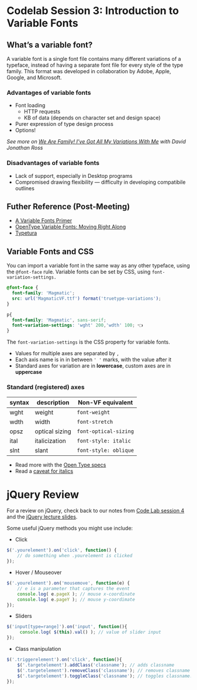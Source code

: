 # Codelab Session 3: Introduction to Variable Fonts


## What’s a variable font?
A variable font is a single font file contains many different variations of a typeface, instead of having a separate font file for every style of the type family. This format was developed in collaboration by Adobe, Apple, Google, and Microsoft.

### Advantages of variable fonts
- Font loading
	- HTTP requests
	- KB of data (depends on character set and design space)
- Purer expression of type design process
- Options!

*See more on [We Are Family! I’ve Got All My Variations With Me](https://vimeo.com/251494096) with David Jonathan Ross*

### Disadvantages of variable fonts
- Lack of support, especially in Desktop programs
- Compromised drawing flexibility — difficulty in developing compatibile outlines

## Futher Reference (Post-Meeting) 
- [A Variable Fonts Primer](https://variablefonts.io/)
- [OpenType Variable Fonts: Moving Right Along](https://www.typenetwork.com/brochure/opentype-variable-fonts-moving-right-along/)
- [Typetura](https://typetura.scottkellum.com/typetura-js)

## Variable Fonts and CSS
You can import a variable font in the same way as any other typeface, using the `@font-face` rule.
Variable fonts can be set by CSS, using `font-variation-settings.`

```css
@font-face {
  font-family: 'Magmatic';
  src: url('MagmaticVF.ttf') format('truetype-variations');
}

p{
  font-family: 'Magmatic', sans-serif;
  font-variation-settings: 'wght' 200,'wdth' 100; 👈
}
```

The `font-variation-settings` is the CSS property for variable fonts. 
- Values for multiple axes are separated by `,`
- Each axis name is in in between `' '` marks, with the value after it
- Standard axes for variation are in **lowercase**, custom axes are in **uppercase**

### Standard (registered) axes
|syntax| description | Non-VF equivalent 
|---|---| ---
|wght| weight | `font-weight` 
|wdth| width | `font-stretch`
|opsz| optical sizing | `font-optical-sizing`
|ital| italicization | `font-style: italic` 
|slnt| slant | `font-style: oblique` 

- Read more with the [Open Type specs](https://docs.microsoft.com/en-us/typography/opentype/spec/dvaraxisreg)
- Read a [caveat for italics](https://rwt.io/typography-tips/getting-bent-current-state-italics-variable-font-support)

# jQuery Review

For a review on jQuery, check back to our notes from [Code Lab session 4](https://github.com/RISD-Code-Lab/cl-spring2020/tree/master/session-04) and the [jQuery lecture slides](https://drive.google.com/open?id=1OtUk6oscLMCWcnWABUfOOfygT5P_BhSi-18GCEGcnHY).

Some useful jQuery methods you might use include:

 - Click
```js
$('.yourelement').on('click', function() {
	// do something when .yourelement is clicked
});
```

 - Hover / Mouseover
```js
$('.yourelement').on('mousemove', function(e) {
	// e is a parameter that captures the event
	console.log( e.pageX ); // mouse x-coordinate 
	console.log( e.pageY ); // mouse y-coordimate
});
```

- Sliders
```js
$('input[type=range]').on('input', function(){
	 console.log( $(this).val() ); // value of slider input
});
```

- Class manipulation
```js
$('.triggerelement').on('click', function(){
	$('.targetelement').addClass('classname'); // adds classname
	$('.targetelement').removeClass('classname'); // removes classname
	$('.targetelement').toggleClass('classname'); // toggles classname: adds it if it doesn’t have it, removes it otherwise
});
```